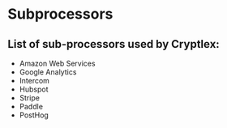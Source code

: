 # Subprocessors

## List of sub-processors used by Cryptlex:

* Amazon Web Services
* Google Analytics
* Intercom
* Hubspot
* Stripe
* Paddle
* PostHog
